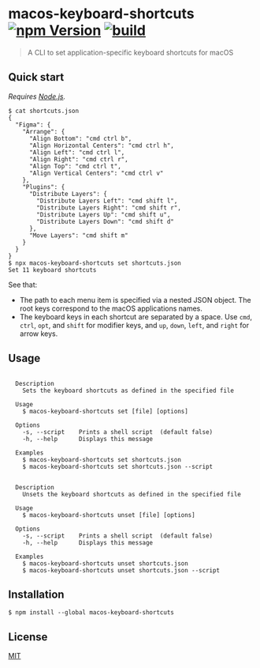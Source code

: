 # macos-keyboard-shortcuts [![npm Version](https://img.shields.io/npm/v/macos-keyboard-shortcuts?cacheSeconds=1800)](https://www.npmjs.org/package/macos-keyboard-shortcuts) [![build](https://github.com/yuanqing/macos-keyboard-shortcuts/workflows/build/badge.svg)](https://github.com/yuanqing/macos-keyboard-shortcuts/actions?query=workflow%3Abuild)

> A CLI to set application-specific keyboard shortcuts for macOS

## Quick start

*Requires [Node.js](https://nodejs.org/).*

```
$ cat shortcuts.json
{
  "Figma": {
    "Arrange": {
      "Align Bottom": "cmd ctrl b",
      "Align Horizontal Centers": "cmd ctrl h",
      "Align Left": "cmd ctrl l",
      "Align Right": "cmd ctrl r",
      "Align Top": "cmd ctrl t",
      "Align Vertical Centers": "cmd ctrl v"
    },
    "Plugins": {
      "Distribute Layers": {
        "Distribute Layers Left": "cmd shift l",
        "Distribute Layers Right": "cmd shift r",
        "Distribute Layers Up": "cmd shift u",
        "Distribute Layers Down": "cmd shift d"
      },
      "Move Layers": "cmd shift m"
    }
  }
}
$ npx macos-keyboard-shortcuts set shortcuts.json
Set 11 keyboard shortcuts
```

See that:

- The path to each menu item is specified via a nested JSON object. The root keys correspond to the macOS applications names.
- The keyboard keys in each shortcut are separated by a space. Use `cmd`, `ctrl`, `opt`, and `shift` for modifier keys, and `up`, `down`, `left`, and `right` for arrow keys.

## Usage

<!-- ``` markdown-interpolate: node lib/cli.js set --help -->
```

  Description
    Sets the keyboard shortcuts as defined in the specified file

  Usage
    $ macos-keyboard-shortcuts set [file] [options]

  Options
    -s, --script    Prints a shell script  (default false)
    -h, --help      Displays this message

  Examples
    $ macos-keyboard-shortcuts set shortcuts.json
    $ macos-keyboard-shortcuts set shortcuts.json --script

```
<!-- ``` end -->

<!-- ``` markdown-interpolate: node lib/cli.js unset --help -->
```

  Description
    Unsets the keyboard shortcuts as defined in the specified file

  Usage
    $ macos-keyboard-shortcuts unset [file] [options]

  Options
    -s, --script    Prints a shell script  (default false)
    -h, --help      Displays this message

  Examples
    $ macos-keyboard-shortcuts unset shortcuts.json
    $ macos-keyboard-shortcuts unset shortcuts.json --script

```
<!-- ``` end -->

## Installation

```
$ npm install --global macos-keyboard-shortcuts
```

## License

[MIT](/LICENSE.md)
